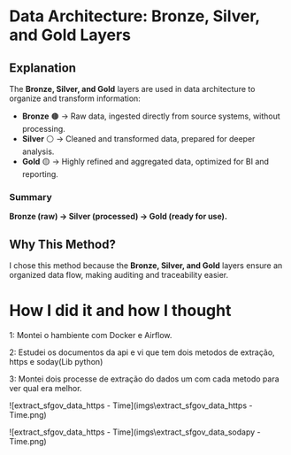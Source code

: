 # Data Architecture: Bronze, Silver, and Gold Layers

## Explanation
The **Bronze, Silver, and Gold** layers are used in data architecture to organize and transform information:

- **Bronze** 🟤 → Raw data, ingested directly from source systems, without processing.
- **Silver** ⚪ → Cleaned and transformed data, prepared for deeper analysis.
- **Gold** 🟡 → Highly refined and aggregated data, optimized for BI and reporting.

### Summary
**Bronze (raw) → Silver (processed) → Gold (ready for use).**
## Why This Method?
I chose this method because the **Bronze, Silver, and Gold** layers ensure an organized data flow, making auditing and traceability easier.

# How I did it and how I thought
1: Montei o hambiente com Docker e Airflow.

2: Estudei os documentos da api e vi que tem dois metodos de extração, https e soday(Lib python)

3: Montei dois processe de extração do dados um com cada metodo para ver qual era melhor.

![extract_sfgov_data_https - Time](imgs\extract_sfgov_data_https - Time.png)

![extract_sfgov_data_https - Time](imgs\extract_sfgov_data_sodapy - Time.png)